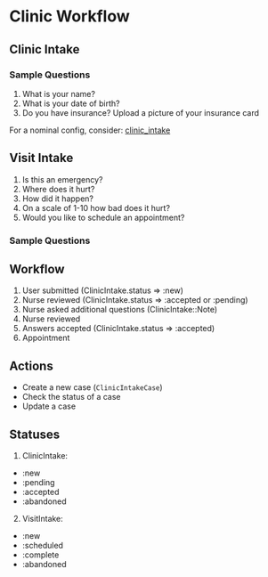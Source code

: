 # Clinic Workflow

## Clinic Intake

### Sample Questions

1. What is your name?
2. What is your date of birth?
3. Do you have insurance? Upload a picture of your insurance card

For a nominal config, consider: [clinic_intake](clinic_intake.yml)

## Visit Intake

1. Is this an emergency?
2. Where does it hurt?
3. How did it happen?
4. On a scale of 1-10 how bad does it hurt?
5. Would you like to schedule an appointment?

### Sample Questions

## Workflow

1. User submitted (ClinicIntake.status => :new)
2. Nurse reviewed (ClinicIntake.status => :accepted or :pending)
3. Nurse asked additional questions (ClinicIntake::Note)
4. Nurse reviewed
5. Answers accepted (ClinicIntake.status => :accepted)
6. Appointment

## Actions

- Create a new case (`ClinicIntakeCase`)
- Check the status of a case
- Update a case

## Statuses

1. ClinicIntake:

- :new
- :pending
- :accepted
- :abandoned

2. VisitIntake:

- :new
- :scheduled
- :complete
- :abandoned
